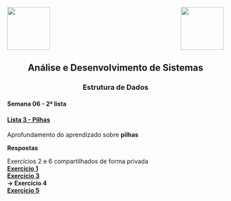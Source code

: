 <div>
  <img src="https://www.fateczl.edu.br/assets/logos/fatec-zl.png" height=100>
  <img src="https://www.fateczl.edu.br/assets/logos/novo-logo-colorido.png" align="right" height=100>
</div>

<h2 align="center">Análise e Desenvolvimento de Sistemas</h2>
<h3 align="center">Estrutura de Dados</h3>
<h4>Semana 06 - 2ª lista</h4>

<h4>

[Lista 3 - Pilhas](https://github.com/leo-gremes-ads/ED_S06.1_E01_PilhaVetor/blob/main/Pilhas%20Lista%203.pdf)
</h4>

Aprofundamento do aprendizado sobre <b>pilhas</b>


<b>Respostas<br>

</b>Exercícios 2 e 6 compartilhados de forma privada<b><br>
[Exercício 1](https://github.com/leo-gremes-ads/ED_S06.1_E01_PilhaVetor/tree/main)<br>
[Exercício 3](https://github.com/leo-gremes-ads/ED_S06.1_E03_Palindromo)<br>
-> Exercício 4<br>
[Exercício 5](https://github.com/leo-gremes-ads/ED_S06.1_E05_Historico)<br>
</b>
